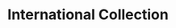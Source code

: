 ---
title: "International Collection"
url: /carlisle/international-collection/
shop: Taschen & Koffer
---